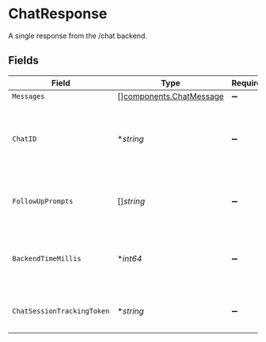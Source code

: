 # ChatResponse

A single response from the /chat backend.


## Fields

| Field                                                                | Type                                                                 | Required                                                             | Description                                                          | Example                                                              |
| -------------------------------------------------------------------- | -------------------------------------------------------------------- | -------------------------------------------------------------------- | -------------------------------------------------------------------- | -------------------------------------------------------------------- |
| `Messages`                                                           | [][components.ChatMessage](../../models/components/chatmessage.md)   | :heavy_minus_sign:                                                   | N/A                                                                  |                                                                      |
| `ChatID`                                                             | **string*                                                            | :heavy_minus_sign:                                                   | The id of the associated Chat the messages belong to, if one exists. |                                                                      |
| `FollowUpPrompts`                                                    | []*string*                                                           | :heavy_minus_sign:                                                   | Follow-up prompts for the user to potentially use                    |                                                                      |
| `BackendTimeMillis`                                                  | **int64*                                                             | :heavy_minus_sign:                                                   | Time in milliseconds the backend took to respond to the request.     | 1100                                                                 |
| `ChatSessionTrackingToken`                                           | **string*                                                            | :heavy_minus_sign:                                                   | A token that is used to track the session.                           |                                                                      |